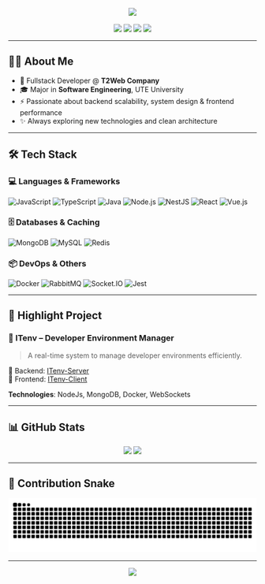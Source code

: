 <!-- Header Banner -->
<p align="center">
  <img src="https://capsule-render.vercel.app/api?type=waving&height=200&color=0:85FFBD,100:FFFB7D&text=Trịnh%20Ngọc%20Thương&fontAlign=40&fontAlignY=40&fontSize=40&desc=Fullstack%20Developer%20💻&descAlign=60&descAlignY=55" />
</p>

<!-- Contact Badges -->
<p align="center">
  <a href="mailto:trinhngocthuong17523@gmail.com"><img src="https://img.shields.io/badge/Gmail-EA4335?style=for-the-badge&logo=gmail&logoColor=white" /></a>
  <a href="https://github.com/ngok-thuong"><img src="https://img.shields.io/badge/GitHub-181717?style=for-the-badge&logo=github&logoColor=white" /></a>
  <a href="https://www.linkedin.com/in/ngocthuong-trinh-44bb85375/"><img src="https://img.shields.io/badge/LinkedIn-0A66C2?style=for-the-badge&logo=linkedin&logoColor=white" /></a>
  <a href="https://www.facebook.com/ngocthuong.trinh.52/"><img src="https://img.shields.io/badge/Facebook-1877F2?style=for-the-badge&logo=facebook&logoColor=white" /></a>
</p>

---

## 👨‍💻 About Me

- 💼 Fullstack Developer @ **T2Web Company**
- 🎓 Major in **Software Engineering**, UTE University
- ⚡ Passionate about backend scalability, system design & frontend performance
- ✨ Always exploring new technologies and clean architecture

---

## 🛠 Tech Stack

### 💻 Languages & Frameworks
![JavaScript](https://img.shields.io/badge/JavaScript-F7DF1E?logo=javascript&style=flat-square)
![TypeScript](https://img.shields.io/badge/TypeScript-3178C6?logo=typescript&style=flat-square)
![Java](https://img.shields.io/badge/Java-007396?logo=java&style=flat-square)
![Node.js](https://img.shields.io/badge/Node.js-339933?logo=node.js&style=flat-square)
![NestJS](https://img.shields.io/badge/NestJS-E0234E?logo=nestjs&style=flat-square)
![React](https://img.shields.io/badge/React-61DAFB?logo=react&style=flat-square)
![Vue.js](https://img.shields.io/badge/Vue.js-4FC08D?logo=vue.js&style=flat-square)

### 🗄 Databases & Caching
![MongoDB](https://img.shields.io/badge/MongoDB-47A248?logo=mongodb&style=flat-square)
![MySQL](https://img.shields.io/badge/MySQL-00758F?logo=mysql&style=flat-square)
![Redis](https://img.shields.io/badge/Redis-DC382D?logo=redis&style=flat-square)

### 📦 DevOps & Others
![Docker](https://img.shields.io/badge/Docker-2496ED?logo=docker&style=flat-square)
![RabbitMQ](https://img.shields.io/badge/RabbitMQ-FF6600?logo=rabbitmq&style=flat-square)
![Socket.IO](https://img.shields.io/badge/Socket.IO-010101?logo=socket.io&style=flat-square)
![Jest](https://img.shields.io/badge/Jest-C21325?logo=jest&style=flat-square)

---

## 🚀 Highlight Project

### 🧱 ITenv – Developer Environment Manager

> A real-time system to manage developer environments efficiently.

🔗 Backend: [ITenv-Server](https://github.com/ngok-thuong/ITenv-Server)  
🔗 Frontend: [ITenv-Client](https://github.com/duongthiu/ITenv-Client)

**Technologies**: NodeJs, MongoDB, Docker, WebSockets

---

## 📊 GitHub Stats

<p align="center">
  <img src="https://github-readme-stats.vercel.app/api?username=ngok-thuong&show_icons=true&theme=vue&hide_border=true&count_private=true" width="48%"/>
  <img src="https://github-readme-stats.vercel.app/api/top-langs/?username=ngok-thuong&layout=compact&theme=vue&hide_border=true" width="48%" />
</p>

---

## 🐍 Contribution Snake

<p align="center">
  <img src="https://raw.githubusercontent.com/ngok-thuong/ngok-thuong/output/github-contribution-grid-snake.svg" />
</p>

---

<p align="center">
  <img src="https://capsule-render.vercel.app/api?type=waving&color=0:FFFB7D,100:85FFBD&height=100&section=footer"/>
</p>
